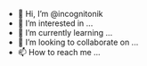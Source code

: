 - 👋 Hi, I’m @incognitonik
- 👀 I’m interested in ...
- 🌱 I’m currently learning ...
- 💞️ I’m looking to collaborate on ...
- 📫 How to reach me ...

<!---
incognitonik/incognitonik is a ✨ special ✨ repository because its `README.md` (this file) appears on your GitHub profile.
You can click the Preview link to take a look at your changes.
--->
